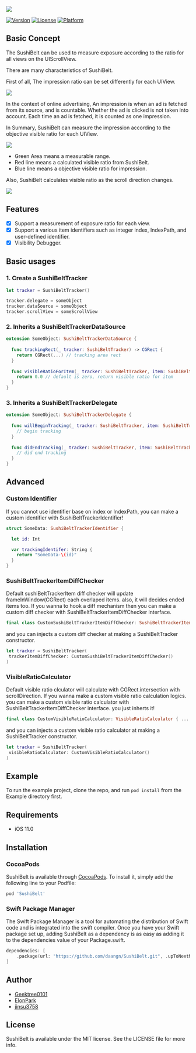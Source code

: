 <img src="https://github.com/daangn/SushiBelt/blob/master/screenshots/logo.png" />

[![Version](https://img.shields.io/cocoapods/v/SushiBelt.svg?style=flat)](https://cocoapods.org/pods/SushiBelt)
[![License](https://img.shields.io/cocoapods/l/SushiBelt.svg?style=flat)](https://cocoapods.org/pods/SushiBelt)
[![Platform](https://img.shields.io/cocoapods/p/SushiBelt.svg?style=flat)](https://cocoapods.org/pods/SushiBelt)

## Basic Concept
The SushiBelt can be used to measure exposure according to the ratio for all views on the UIScrollView.

There are many characteristics of SushiBelt.

First of all, The impression ratio can be set differently for each UIView.

<img src="https://github.com/daangn/SushiBelt/blob/master/screenshots/objective_ratio.png" />

In the context of online advertising, An impression is when an ad is fetched from its source, and is countable. Whether the ad is clicked is not taken into account. Each time an ad is fetched, it is counted as one impression. 

In Summary, SushiBelt can measure the impression according to the objective visible ratio for each UIView.

<img src="https://github.com/daangn/SushiBelt/blob/master/screenshots/ratio.png" />

- Green Area means a measurable range.
- Red line means a calculated visible ratio from SushiBelt.
- Blue line means a objective visible ratio for impression.

Also, SushiBelt calculates visible ratio as the scroll direction changes.

<img src="https://github.com/daangn/SushiBelt/blob/master/screenshots/scroll_direction.png" />

## Features

- [x] Support a measurement of exposure ratio for each view.
- [x] Support a various item identifiers such as integer index, IndexPath, and user-defined identifier.
- [x] Visibility Debugger.

## Basic usages

### 1. Create a SushiBeltTracker

```swift
let tracker = SushiBeltTracker()

tracker.delegate = someObject
tracker.dataSource = someObject
tracker.scrollView = someScrollView
```


### 2. Inherits a SushiBeltTrackerDataSource
```swift
extension SomeObject: SushiBeltTrackerDataSource {
  
  func trackingRect(_ tracker: SushiBeltTracker) -> CGRect {
    return CGRect(...) // tracking area rect
  }
  
  func visibleRatioForItem(_ tracker: SushiBeltTracker, item: SushiBeltTrackerItem) -> CGFloat {
    return 0.0 // default is zero, return visible ratio for item
  }
}
```

### 3. Inherits a SushiBeltTrackerDelegate 
```swift
extension SomeObject: SushiBeltTrackerDelegate {
  
  func willBeginTracking(_ tracker: SushiBeltTracker, item: SushiBeltTrackerItem) {
    // begin tracking
  }
  
  func didEndTracking(_ tracker: SushiBeltTracker, item: SushiBeltTrackerItem) {
    // did end tracking
  }
}
```

## Advanced

### Custom Identifier
If you cannot use identifier base on index or IndexPath, you can make a custom identifier with SushiBeltTrackerIdentifier!
```swift
struct SomeData: SushiBeltTrackerIdentifier {

  let id: Int

  var trackingIdentifer: String { 
    return "SomeData-\(id)"
  }
}
```

### SushiBeltTrackerItemDiffChecker
Default sushiBeltTrackerItem diff checker will update frameInWindow(CGRect) each overlaped items. also, it will decides ended items too. If you wanna to hook a diff mechanism then you can make a custom diff checker with SushiBeltTrackerItemDiffChecker interface.

```swift
final class CustomSushiBeltTrackerItemDiffChecker: SushiBeltTrackerItemDiffChecker { ... }
```

and you can injects a custom diff checker at making a SushiBeltTracker constructor.

```swift
let tracker = SushiBeltTracker(
 trackerItemDiffChecker: CustomSushiBeltTrackerItemDiffChecker()
)
```

### VisibleRatioCalculator
Default visible ratio clculator will calculate with CGRect.intersection with scrollDirection. If you wanna make a custom visible ratio calculation logics. you can make a custom visible ratio calculator with SushiBeltTrackerItemDiffChecker interface. you just inherts it!

```swift
final class CustomVisibleRatioCalculator: VisibleRatioCalculator { ... }
```

and you can injects a custom visible ratio calculator at making a SushiBeltTracker constructor.

```swift
let tracker = SushiBeltTracker(
 visibleRatioCalculator: CustomVisibleRatioCalculator()
)
```

## Example

To run the example project, clone the repo, and run `pod install` from the Example directory first.

## Requirements
- iOS 11.0

## Installation

### CocoaPods

SushiBelt is available through [CocoaPods](https://cocoapods.org). To install
it, simply add the following line to your Podfile:

```ruby
pod 'SushiBelt'
```

### Swift Package Manager

The Swift Package Manager is a tool for automating the distribution of Swift code and is integrated into the swift compiler.
Once you have your Swift package set up, adding SushiBelt as a dependency is as easy as adding it to the dependencies value of your Package.swift.

```swift
dependencies: [
    .package(url: "https://github.com/daangn/SushiBelt.git", .upToNextMajor(from: "1.0.0"))
]
```

## Author

- [Geektree0101](https://www.github.com/Geektree0101)
- [ElonPark](https://www.github.com/ElonPark)
- [jinsu3758](https://www.github.com/jinsu3758)

## License

SushiBelt is available under the MIT license. See the LICENSE file for more info.
